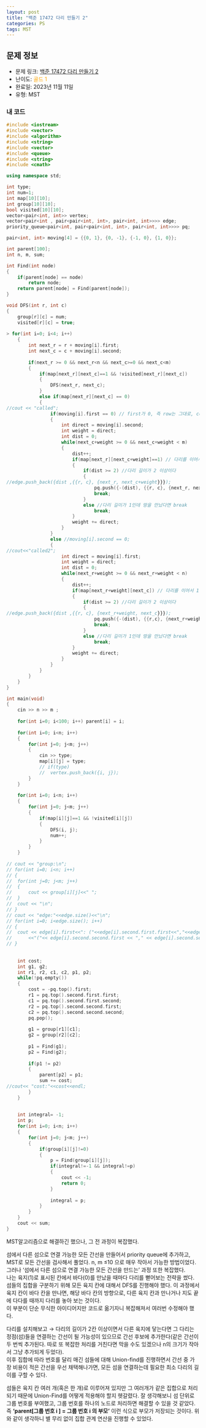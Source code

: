 ```yaml
---
layout: post
title: "백준 17472 다리 만들기 2"
categories: PS
tags: MST
---
```


## 문제 정보
- 문제 링크: [백준 17472 다리 만들기 2](https://www.acmicpc.net/problem/17472)
- 난이도: <span style="color:#FFA500">골드 1</span>
- 완료일: 2023년 11월 11일
- 유형: MST

### 내 코드

```C++
#include <iostream>
#include <vector>
#include <algorithm>
#include <string>
#include <vector>
#include <queue>
#include <string>
#include <cmath>

using namespace std;

int type;
int num=1;
int map[10][10];
int group[10][10];
bool visited[10][10];
vector<pair<int, int>> vertex;
vector<pair<int , pair<pair<int, int>, pair<int, int>>>> edge;
priority_queue<pair<int, pair<pair<int, int>, pair<int, int>>>> pq;

pair<int, int> moving[4] = {{0, 1}, {0, -1}, {-1, 0}, {1, 0}};

int parent[100];
int n, m, sum;

int Find(int node)
{
	if(parent[node] == node)
		return node;
	return parent[node] = Find(parent[node]);
}

void DFS(int r, int c)
{
	group[r][c] = num;
	visited[r][c] = true;
	
> for(int i=0; i<4; i++)
	{
		int next_r = r + moving[i].first;
		int next_c = c + moving[i].second;
		
		if(next_r >= 0 && next_r<n && next_c>=0 && next_c<m)
		{
			if(map[next_r][next_c]==1 && !visited[next_r][next_c])
			{
				DFS(next_r, next_c);
			}	
			else if(map[next_r][next_c] == 0)
			{
//cout << "called";				
				if(moving[i].first == 0) // first가 0, 즉 row는 그대로, col 값이 변한 상태
				{
					int direct = moving[i].second;
					int weight = direct;
					int dist = 0;
					while(next_c+weight >= 0 && next_c+weight < m) 
					{
						dist++;
						if(map[next_r][next_c+weight]==1) // 다리를 이어서 1(땅)을 만난 경우
						{
							if(dist >= 2) //다리 길이가 2 이상이다
							{
//edge.push_back({dist ,{{r, c}, {next_r, next_c+weight}}});
								pq.push({-(dist), {{r, c}, {next_r, next_c+weight}}});
								break;
							}
							else //다리 길이가 1인데 땅을 만났다면 break
								break;
						}
						weight += direct;
					}
				}
				else //moving[i].second == 0;
				{
//cout<<"called2";					
					int direct = moving[i].first;
					int weight = direct;
					int dist = 0;
					while(next_r+weight >= 0 && next_r+weight < n) 
					{
						dist++;
						if(map[next_r+weight][next_c]) // 다리를 이어서 1(땅)을 만난 경우
						{
							if(dist >= 2) //다리 길이가 2 이상이다
							{
//edge.push_back({dist ,{{r, c}, {next_r+weight, next_c}}});
								pq.push({-(dist), {{r,c}, {next_r+weight, next_c}}});
								break;
							}
							else //다리 길이가 1인데 땅을 만났다면 break
								break;
						}
						weight += direct;
					}
				}
			}
		}
	}
}

int main(void)
{
	cin >> n >> m ;
	
	for(int i=0; i<100; i++) parent[i] = i;
	
	for(int i=0; i<n; i++)
	{
		for(int j=0; j<m; j++)
		{
			cin >> type;
			map[i][j] = type;
			// if(type)
			// 	vertex.push_back({i, j});
		}
	}
	
	for(int i=0; i<n; i++)
	{
		for(int j=0; j<m; j++)
		{
			if(map[i][j]==1 && !visited[i][j])
			{
				DFS(i, j);
				num++;
			}
		}
	}
	
// cout << "group:\n";
// for(int i=0; i<n; i++)
// {
// 	for(int j=0; j<m; j++)
// 	{
// 		cout << group[i][j]<<" ";
// 	}
// 	cout << "\n"; 
// }
// cout << "edge:"<<edge.size()<<"\n";
// for(int i=0; i<edge.size(); i++)
// {
// 	cout << edge[i].first<<": ("<<edge[i].second.first.first<<","<<edge[i].second.first.second<<")"
// 		<<"("<< edge[i].second.second.first << "," << edge[i].second.second.second <<")\n";
// }
	
	
	int cost;
	int g1, g2;
	int r1, r2, c1, c2, p1, p2;
	while(!pq.empty())
	{
		cost = -pq.top().first;
		r1 = pq.top().second.first.first;
		c1 = pq.top().second.first.second;
		r2 = pq.top().second.second.first;
		c2 = pq.top().second.second.second;
		pq.pop();
		
		g1 = group[r1][c1];
		g2 = group[r2][c2];
		
		p1 = Find(g1);
		p2 = Find(g2);
	
		if(p1 != p2)
		{
			parent[p2] = p1;
			sum += cost;
//cout<< "cost:"<<cost<<endl;			
		}
	}
	
	
	int integral= -1;
	int p;
	for(int i=0; i<n; i++)
	{
		for(int j=0; j<m; j++)
		{
			if(group[i][j]!=0)
			{
				p = Find(group[i][j]);
				if(integral!=-1 && integral!=p)
				{
					cout << -1;
					return 0;
				}	
					
				integral = p;
			}
		}
	}
	cout << sum;
}
```

MST알고리즘으로 해결하긴 했으나, 그 전 과정이 복잡했다.

섬에서 다른 섬으로 연결 가능한 모든 간선을 만들어서 priority queue에 추가하고, MST로 모든 간선을 검사해서 풀었다. n, m ≤10 으로 매우 작아서 가능한 방법이었다.  
그러나 ‘섬에서 다른 섬으로 연결 가능한 모든 간선을 만드는’ 과정 또한 복잡했다.  
나는 육지(1)로 표시된 칸에서 바다(0)를 만났을 때마다 다리를 뻗어보는 전략을 썼다.  
섬들의 집합을 구분하기 위해 모든 육지 칸에 대해서 DFS를 진행해야 했다. 이 과정에서 육지 칸이 바다 칸을 만나면, 해당 바다 칸의 방향으로, 다른 육지 칸과 만나거나 지도 끝에 다다를 때까지 다리를 놓아 보는 것이다.  
이 부분이 단순 무식한 아이디어지만 코드로 옮기자니 복잡해져서 여러번 수정해야 했다.  

다리를 설치해보고 → 다리의 길이가 2칸 이상이면서 다른 육지에 닿는다면 그 다리는 정점(섬)들을 연결하는 간선이 될 가능성이 있으므로 간선 후보에 추가한다(같은 간선이 두 번씩 추가된다. 따로 또 복잡한 처리를 거친다면 막을 수도 있겠으나 n의 크기가 작아서 그냥 추가되게 두었다).  
이후 집합에 따라 번호를 달리 매긴 섬들에 대해 Union-find를 진행하면서 간선 중 가장 비용이 적은 간선을 우선 채택해나가면, 모든 섬을 연결하는데 필요한 최소 다리의 길이를 구할 수 있다.  

섬들은 육지 칸 여러 개(혹은 한 개)로 이루어져 있지만 그 여러개가 같은 집합으로 처리되기 때문에 Union-Find를 어떻게 적용해야 할지 헷갈렸다. 잘 생각해보니 섬 단위로 그룹 번호를 부여했고, 그룹 번호를 하나의 노드로 처리하면 해결할 수 있을 것 같았다. 즉 **‘parent[그룹 번호 i ] = 그룹 번호 i 의 부모’** 이런 식으로 부모가 저장되는 것이다. 위와 같이 생각하니 별 무리 없이 집합 관계 연산을 진행할 수 있었다.
